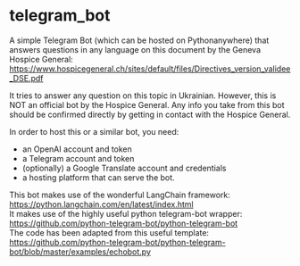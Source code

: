 # telegram_bot

A simple Telegram Bot (which can be hosted on Pythonanywhere) that answers questions in any language on this document by the Geneva Hospice General: 
https://www.hospicegeneral.ch/sites/default/files/Directives_version_validee_DSE.pdf

It tries to answer any question on this topic in Ukrainian. However, this is NOT an official bot by the Hospice General. Any info you take from this bot should be confirmed directly by getting in contact with the Hospice General. 

In order to host this or a similar bot, you need:
- an OpenAI account and token
- a Telegram account and token
- (optionally) a Google Translate account and credentials
- a hosting platform that can serve the bot.

This bot makes use of the wonderful LangChain framework: https://python.langchain.com/en/latest/index.html   
It makes use of the highly useful python telegram-bot wrapper: https://github.com/python-telegram-bot/python-telegram-bot   
The code has been adapted from this useful template: https://github.com/python-telegram-bot/python-telegram-bot/blob/master/examples/echobot.py






